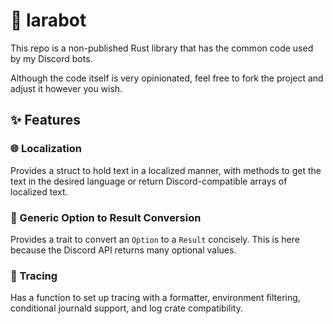 # 🤖 larabot

This repo is a non-published Rust library that has the common code used by my Discord bots.

Although the code itself is very opinionated, feel free to fork the project and adjust it however you wish.

## ✨ Features

### 🌐 Localization

Provides a struct to hold text in a localized manner, with methods to get the text in the desired language or return
Discord-compatible arrays of localized text.

### 🙈 Generic Option to Result Conversion

Provides a trait to convert an `Option` to a `Result` concisely. This is here because the Discord API returns many
optional values.

### 📝 Tracing

Has a function to set up tracing with a formatter, environment filtering, conditional journald support, and log crate
compatibility.

